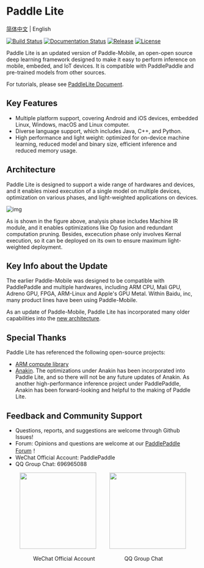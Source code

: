 # Paddle Lite

[简体中文](README.md) | English

[![Build Status](https://travis-ci.org/PaddlePaddle/Paddle-Lite.svg?branch=develop&longCache=true&style=flat-square)](https://travis-ci.org/PaddlePaddle/Paddle-Lite)  [![Documentation Status](https://img.shields.io/badge/中文文档-最新-brightgreen.svg)](https://www.paddlepaddle.org.cn/lite)  [![Release](https://img.shields.io/github/release/PaddlePaddle/Paddle-Lite.svg)](https://github.com/PaddlePaddle/Paddle-Lite/releases)  [![License](https://img.shields.io/badge/license-Apache%202-blue.svg)](LICENSE)


Paddle Lite is an updated version of Paddle-Mobile, an open-open source deep learning framework designed to make it easy to perform inference on mobile, embeded, and IoT devices. It is compatible with PaddlePaddle and pre-trained models from other sources.

For tutorials, please see [PaddleLite Document](https://www.paddlepaddle.org.cn/lite).

## Key Features

- Multiple platform support, covering Android and iOS devices, embedded Linux, Windows, macOS and Linux computer.
- Diverse language support, which includes Java, C++, and Python.
- High performance and light weight: optimized for on-device machine learning, reduced model and binary size, efficient inference and reduced memory usage.


## Architecture

Paddle Lite is designed to support a wide range of hardwares and devices, and it enables mixed execution of a single model on multiple devices, optimization on various phases, and light-weighted applications on devices.

![img](https://paddlelite-demo.bj.bcebos.com/devices/generic/paddle_lite_with_nnadapter.jpg)

As is shown in the figure above, analysis phase includes Machine IR module, and it enables optimizations like Op fusion and redundant computation pruning. Besides, excecution phase only involves Kernal execution, so it can be deployed on its own to ensure maximum light-weighted deployment.

## Key Info about the Update

The earlier Paddle-Mobile was designed to be compatible with PaddlePaddle and multiple hardwares, including ARM CPU, Mali GPU, Adreno GPU, FPGA, ARM-Linux and Apple's GPU Metal. Within Baidu, inc, many product lines have been using Paddle-Mobile.

As an update of Paddle-Mobile, Paddle Lite has incorporated many older capabilities into the [new architecture](https://github.com/PaddlePaddle/Paddle-Lite/tree/release/v2.12/lite).

## Special Thanks

Paddle Lite has referenced the following open-source projects:

- [ARM compute library](https://github.com/ARM-software/ComputeLibrary)
- [Anakin](https://github.com/PaddlePaddle/Anakin). The optimizations under Anakin has been incorporated into Paddle Lite, and so there will not be any future updates of Anakin. As another high-performance inference project under PaddlePaddle, Anakin has been forward-looking and helpful to the making of Paddle Lite.  



## Feedback and Community Support

- Questions, reports, and suggestions are welcome through Github Issues!
- Forum: Opinions and questions are welcome at our [PaddlePaddle Forum](https://ai.baidu.com/forum/topic/list/168)！
- WeChat Official Account: PaddlePaddle
- QQ Group Chat: 696965088
<p align="center"><img width="200" height="200"  src="https://user-images.githubusercontent.com/45189361/64117959-1969de80-cdc9-11e9-84f7-e1c2849a004c.jpeg"/>&#8194;&#8194;&#8194;&#8194;&#8194;<img width="200" height="200" margin="500" src="https://user-images.githubusercontent.com/45189361/64117844-cb54db00-cdc8-11e9-8c08-24bbe594608e.jpeg"/></p>
<p align="center">&#8194; WeChat Official Account&#8194;&#8194;&#8194;&#8194;&#8194;&#8194;&#8194;&#8194;&#8194;&#8194;&#8194;QQ Group Chat&#8194;&#8194;&#8194;&#8194;&#8194;</p>
